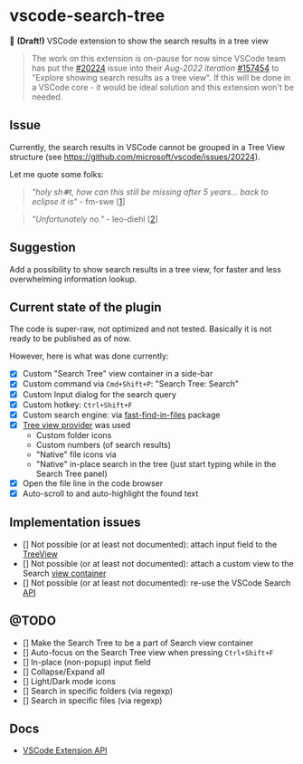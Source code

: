 # vscode-search-tree

🔎 **(Draft!)** VSCode extension to show the search results in a tree view

> The work on this extension is on-pause for now since VSCode team has put the [#20224](https://github.com/microsoft/vscode/issues/20224) issue into their *Aug-2022 iteration* [#157454](https://github.com/microsoft/vscode/issues/157454) to "Explore showing search results as a tree view". If this will be done in a VSCode core - it would be ideal solution and this extension won't be needed.

## Issue

Currently, the search results in VSCode cannot be grouped in a Tree View structure (see https://github.com/microsoft/vscode/issues/20224).

Let me quote some folks:

> *"holy sh❋t, how can this still be missing after 5 years... back to eclipse it is"* - fm-swe [[1](https://github.com/microsoft/vscode/issues/20224)]
  
> *"Unfortunately no."* - leo-diehl [[2](https://stackoverflow.com/questions/54133206/any-way-to-view-vscode-find-in-files-results-organized-by-folder-hierarchy)]

## Suggestion

Add a possibility to show search results in a tree view, for faster and less overwhelming information lookup.

## Current state of the plugin

The code is super-raw, not optimized and not tested. Basically it is not ready to be published as of now. 

However, here is what was done currently:

- [x] Custom "Search Tree" view container in a side-bar
- [x] Custom command via `Cmd+Shift+P`: "Search Tree: Search"
- [x] Custom Input dialog for the search query
- [x] Custom hotkey: `Ctrl+Shift+F`
- [x] Custom search engine: via [fast-find-in-files](https://www.npmjs.com/package/fast-find-in-files) package
- [x] [Tree view provider](https://code.visualstudio.com/api/extension-guides/tree-view) was used
    - Custom folder icons
    - Custom numbers (of search results)
    - "Native" file icons via 
    - "Native" in-place search in the tree (just start typing while in the Search Tree panel)
- [x] Open the file line in the code browser
- [x] Auto-scroll to and auto-highlight the found text

## Implementation issues

- [] Not possible (or at least not documented): attach input field to the [TreeView](https://code.visualstudio.com/api/extension-guides/tree-view)
- [] Not possible (or at least not documented): attach a custom view to the Search [view container](https://code.visualstudio.com/api/references/contribution-points#contributes.views)
- [] Not possible (or at least not documented): re-use the VSCode Search [API](https://code.visualstudio.com/api/references/vscode-api)

## @TODO

- [] Make the Search Tree to be a part of Search view container
- [] Auto-focus on the Search Tree view when pressing `Ctrl+Shift+F`
- [] In-place (non-popup) input field
- [] Collapse/Expand all
- [] Light/Dark mode icons
- [] Search in specific folders (via regexp)
- [] Search in specific files (via regexp)

## Docs

- [VSCode Extension API](https://code.visualstudio.com/api)
